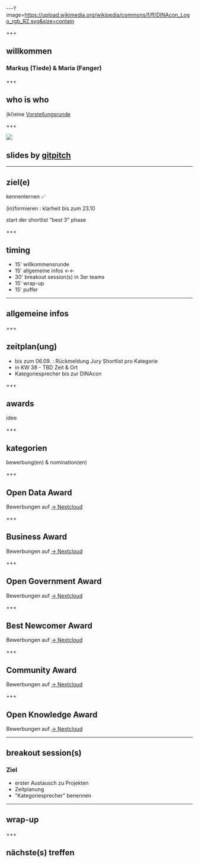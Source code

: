 ---?image=https://upload.wikimedia.org/wikipedia/commons/f/ff/DINAcon_Logo_rgb_RZ.svg&size=contain

+++

## willkommen

### Marku[s](https://gitpitch.com/markustiede/about/master?p=slides/intro) (Tiede) & Maria (Fanger)

+++

## who is who

(kl)eine [Vorstellungsrunde](https://github.com/DINAcon/awards/tree/master/2020#jury)

+++

![](http://api.qrserver.com/v1/create-qr-code/?data=https%3A%2F%2Fgithub.com%2Fdinacon%2Fawards%2Fblob%2Fmaster%2F2020%2Fslides%2Fkickoff%2FPITCHME.md&ecc=L)

## slides by [gitpitch](https://gitpitch.com)

---

## ziel(e)

kennenlernen ✅

(in)formieren : klarheit bis zum 23.10

start der shortlist "best 3" phase

+++

## timing

 - 15' willkommensrunde
 - 15' allgemeine infos ←←
 - 30' breakout session(s) in 3er teams
 - 15' wrap-up
 - 15' puffer

---

## allgemeine infos

+++

## zeitplan(ung)
 - bis zum 06.09. : Rückmeldung Jury Shortlist pro Kategorie
 - in KW 38 - TBD Zeit & Ort
 - Kategoriesprecher bis zur DINAcon

+++ 

## awards

idee

+++ 

## kategorien

bewerbung(en) & nomination(en)

+++ 

## Open Data Award

Bewerbungen auf [→ Nextcloud](https://nextcloud.fdn-tools.inf.unibe.ch/index.php/s/rjs63P5KdsHSmZm)

+++ 

## Business Award

Bewerbungen auf [→ Nextcloud]()

+++ 

## Open Government Award

Bewerbungen auf [→ Nextcloud]()

+++ 

## Best Newcomer Award

Bewerbungen auf [→ Nextcloud]()

+++ 

## Community Award

Bewerbungen auf [→ Nextcloud]()

+++ 

## Open Knowledge Award

Bewerbungen auf [→ Nextcloud]()

--- 

## breakout session(s)
### Ziel

- erster Austausch zu Projekten 
- Zeitplanung
- "Kategoriesprecher" benennen

--- 

## wrap-up

+++

## nächste(s) treffen

